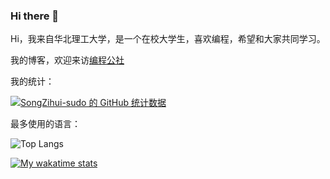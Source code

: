 ### Hi there 👋

<!--
**SongZihui-sudo/SongZihui-sudo** is a ✨ _special_ ✨ repository because its `README.md` (this file) appears on your GitHub profile.

Here are some ideas to get you started:

- 🔭 I’m currently working on ...
- 🌱 I’m currently learning ...
- 👯 I’m looking to collaborate on ...
- 🤔 I’m looking for help with ...
- 💬 Ask me about ...
- 📫 How to reach me: ...
- 😄 Pronouns: ...
- theme=cobalt Fun fact: ...
-->
Hi，我来自华北理工大学，是一个在校大学生，喜欢编程，希望和大家共同学习。     

我的博客，欢迎来访[编程公社](https://s-zh.space/)       

我的统计：   
     
[![SongZihui-sudo 的 GitHub 统计数据](https://github-readme-stats.vercel.app/api?username=SongZihui-sudo&show_icons=true&theme=cobalt)](https://github.com/anuraghazra/github-readme-stats)           

最多使用的语言：

![Top Langs](https://github-readme-stats.vercel.app/api/top-langs/?username=SongZihui-sudo&langs_count=8&theme=cobalt)   

[![My wakatime stats](https://github-readme-stats.vercel.app/api/wakatime?username=SongZihui&theme=cobalt)](https://github.com/anuraghazra/github-readme-stats)   
